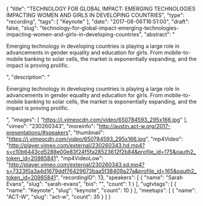 {
  "title": "TECHNOLOGY FOR GLOBAL IMPACT: EMERGING TECHNOLOGIES IMPACTING WOMEN AND GIRLS IN DEVELOPING COUNTRIES",
  "type": "recording",
  "tags": [
    "Keynote"
  ],
  "date": "2017-08-06T16:51:00",
  "draft": false,
  "slug": "technology-for-global-impact-emerging-technologies-impacting-women-and-girls-in-developing-countries",
  "abstract": "<p>Emerging technology in developing countries is playing a large role in advancements in gender equality and education for girls. From mobile-to-mobile banking to solar cells, the market is exponentially expanding, and the impact is proving prolific.</p>",
  "description": "<p>Emerging technology in developing countries is playing a large role in advancements in gender equality and education for girls. From mobile-to-mobile banking to solar cells, the market is exponentially expanding, and the impact is proving prolific.</p>",
  "images": [
    "https://i.vimeocdn.com/video/650784593_295x166.jpg"
  ],
  "vimeo": "230260343",
  "moreinfo": "http://austin.act-w.org/2017-presentations/#speakers",
  "thumbnail": "https://i.vimeocdn.com/video/650784593_295x166.jpg",
  "mp4Video": "http://player.vimeo.com/external/230260343.hd.mp4?s=c10b6443cd5288e00e83f24f5fa28523612f2b84&profile_id=175&oauth2_token_id=20985841",
  "mp4VideoLow": "http://player.vimeo.com/external/230260343.sd.mp4?s=7323f0a3a4d1679ddf76429673baa5f38409a27a&profile_id=165&oauth2_token_id=20985841",
  "recordingID": 13,
  "speakers": [
    {
      "name": "Sarah Evans",
      "slug": "sarah-evans",
      "bio": "",
      "count": 1
    }
  ],
  "ugtvtags": [
    {
      "name": "Keynote",
      "slug": "keynote",
      "count": 10
    }
  ],
  "meetups": [
    {
      "name": "ACT-W",
      "slug": "act-w",
      "count": 35
    }
  ]
}